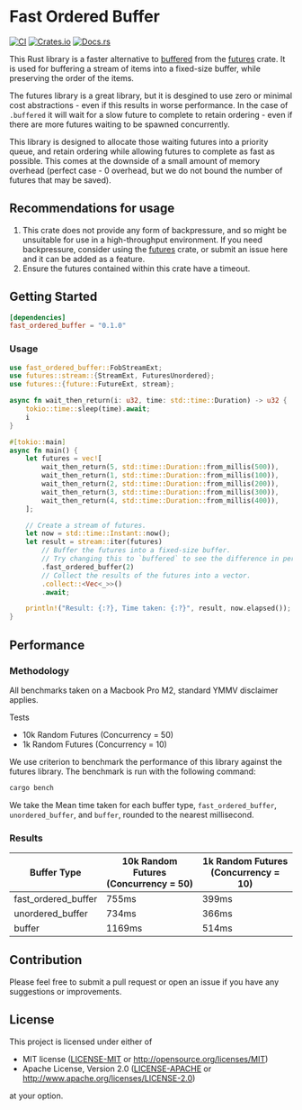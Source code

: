 # Fast Ordered Buffer

[![CI](https://github.com/JosiahBull/fast-ordered-buffer/actions/workflows/ci.yaml/badge.svg)](https://github.com/JosiahBull/fast-ordered-buffer/actions/workflows/ci.yaml)
[![Crates.io](https://img.shields.io/crates/v/fast_ordered_buffer)](https://crates.io/crates/fast_ordered_buffer)
[![Docs.rs](https://docs.rs/human-friendly-ids/badge.svg)](https://docs.rs/fast_ordered_buffer)

This Rust library is a faster alternative to [buffered](https://docs.rs/futures/latest/futures/stream/trait.StreamExt.html#method.buffered) from the [futures](https://docs.rs/futures) crate. It is used for buffering a stream of items into a fixed-size buffer, while preserving the order of the items.

The futures library is a great library, but it is desgined to use zero or minimal cost abstractions - even if this results in worse performance. In the case of `.buffered` it will wait for a slow future to complete to retain ordering - even if there are more futures waiting to be spawned concurrently.

This library is designed to allocate those waiting futures into a priority queue, and retain ordering while allowing futures to complete as fast as possible. This comes at the downside of a small amount of memory overhead (perfect case - 0 overhead, but we do not bound the number of futures that may be saved).

## Recommendations for usage

1. This crate does not provide any form of backpressure, and so might be unsuitable for use in a high-throughput environment. If you need backpressure, consider using the [futures](https://docs.rs/futures) crate, or submit an issue here and it can be added as a feature.
2. Ensure the futures contained within this crate have a timeout.

## Getting Started

```toml
[dependencies]
fast_ordered_buffer = "0.1.0"
```

### Usage

```rust
use fast_ordered_buffer::FobStreamExt;
use futures::stream::{StreamExt, FuturesUnordered};
use futures::{future::FutureExt, stream};

async fn wait_then_return(i: u32, time: std::time::Duration) -> u32 {
    tokio::time::sleep(time).await;
    i
}

#[tokio::main]
async fn main() {
    let futures = vec![
        wait_then_return(5, std::time::Duration::from_millis(500)),
        wait_then_return(1, std::time::Duration::from_millis(100)),
        wait_then_return(2, std::time::Duration::from_millis(200)),
        wait_then_return(3, std::time::Duration::from_millis(300)),
        wait_then_return(4, std::time::Duration::from_millis(400)),
    ];

    // Create a stream of futures.
    let now = std::time::Instant::now();
    let result = stream::iter(futures)
        // Buffer the futures into a fixed-size buffer.
        // Try changing this to `buffered` to see the difference in performance.
        .fast_ordered_buffer(2)
        // Collect the results of the futures into a vector.
        .collect::<Vec<_>>()
        .await;

    println!("Result: {:?}, Time taken: {:?}", result, now.elapsed());
}
```

## Performance

### Methodology

All benchmarks taken on a Macbook Pro M2, standard YMMV disclaimer applies.

Tests

- 10k Random Futures (Concurrency = 50)
- 1k Random Futures (Concurrency = 10)

We use criterion to benchmark the performance of this library against the futures library. The benchmark is run with the following command:

```bash
cargo bench
```

We take the Mean time taken for each buffer type, `fast_ordered_buffer`, `unordered_buffer`, and `buffer`, rounded to the nearest millisecond.

### Results

| Buffer Type         | 10k Random Futures (Concurrency = 50) | 1k Random Futures (Concurrency = 10) |
|---------------------|---------------------------------------|--------------------------------------|
| fast_ordered_buffer | 755ms                                 | 399ms                                |
| unordered_buffer    | 734ms                                 | 366ms                                |
| buffer              | 1169ms                                | 514ms                                |

## Contribution

Please feel free to submit a pull request or open an issue if you have any suggestions or improvements.

## License

This project is licensed under either of

- MIT license ([LICENSE-MIT](LICENSE-MIT) or <http://opensource.org/licenses/MIT>)
- Apache License, Version 2.0 ([LICENSE-APACHE](LICENSE-APACHE) or <http://www.apache.org/licenses/LICENSE-2.0>)

at your option.
